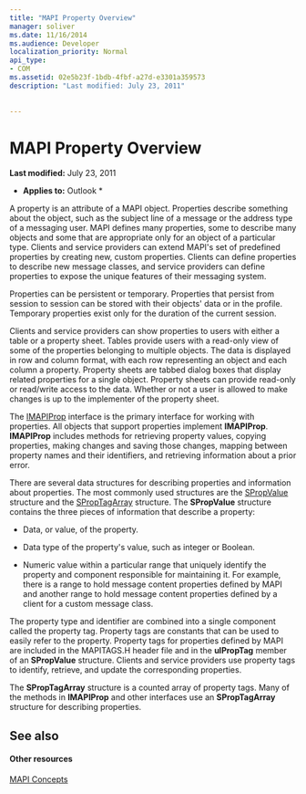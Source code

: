 ```yaml
---
title: "MAPI Property Overview"
manager: soliver
ms.date: 11/16/2014
ms.audience: Developer
localization_priority: Normal
api_type:
- COM
ms.assetid: 02e5b23f-1bdb-4fbf-a27d-e3301a359573
description: "Last modified: July 23, 2011"
 
 
---
```


# MAPI Property Overview

 **Last modified:** July 23, 2011 
  
 * **Applies to:** Outlook * 
  
A property is an attribute of a MAPI object. Properties describe something about the object, such as the subject line of a message or the address type of a messaging user. MAPI defines many properties, some to describe many objects and some that are appropriate only for an object of a particular type. Clients and service providers can extend MAPI's set of predefined properties by creating new, custom properties. Clients can define properties to describe new message classes, and service providers can define properties to expose the unique features of their messaging system.
  
Properties can be persistent or temporary. Properties that persist from session to session can be stored with their objects' data or in the profile. Temporary properties exist only for the duration of the current session. 
  
Clients and service providers can show properties to users with either a table or a property sheet. Tables provide users with a read-only view of some of the properties belonging to multiple objects. The data is displayed in row and column format, with each row representing an object and each column a property. Property sheets are tabbed dialog boxes that display related properties for a single object. Property sheets can provide read-only or read/write access to the data. Whether or not a user is allowed to make changes is up to the implementer of the property sheet.
  
The [IMAPIProp](imapipropiunknown.md) interface is the primary interface for working with properties. All objects that support properties implement **IMAPIProp**. **IMAPIProp** includes methods for retrieving property values, copying properties, making changes and saving those changes, mapping between property names and their identifiers, and retrieving information about a prior error. 
  
There are several data structures for describing properties and information about properties. The most commonly used structures are the [SPropValue](spropvalue.md) structure and the [SPropTagArray](sproptagarray.md) structure. The **SPropValue** structure contains the three pieces of information that describe a property: 
  
- Data, or value, of the property.
    
- Data type of the property's value, such as integer or Boolean. 
    
- Numeric value within a particular range that uniquely identify the property and component responsible for maintaining it. For example, there is a range to hold message content properties defined by MAPI and another range to hold message content properties defined by a client for a custom message class. 
    
The property type and identifier are combined into a single component called the property tag. Property tags are constants that can be used to easily refer to the property. Property tags for properties defined by MAPI are included in the MAPITAGS.H header file and in the **ulPropTag** member of an **SPropValue** structure. Clients and service providers use property tags to identify, retrieve, and update the corresponding properties. 
  
The **SPropTagArray** structure is a counted array of property tags. Many of the methods in **IMAPIProp** and other interfaces use an **SPropTagArray** structure for describing properties. 
  
## See also

#### Other resources

[MAPI Concepts](mapi-concepts.md)

